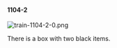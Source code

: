 #### 1104-2
![train-1104-2-0.png](https://github.com/lil-lab/nlvr/raw/master/nlvr/train/images/31/train-1104-2-0.png "train-1104-2-0.png")

There is a box with two black items.